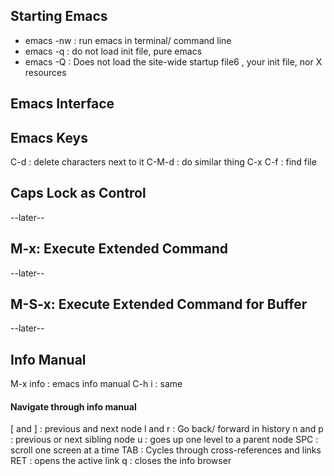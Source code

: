 ## Starting Emacs
* emacs -nw     : run emacs in terminal/ command line
* emacs -q      : do not load init file, pure emacs
* emacs -Q      : Does not load the site-wide startup file6 , your init file, nor X resources


## Emacs Interface


## Emacs Keys
C-d     : delete characters next to it
C-M-d   : do similar thing
C-x C-f : find file

## Caps Lock as Control
--later--

## M-x: Execute Extended Command
--later--

## M-S-x: Execute Extended Command for Buffer
--later--

## Info Manual
M-x info    : emacs info manual
C-h i       : same
#### Navigate through info manual
[ and ]     : previous and next node
l and r     : Go back/ forward in history
n and p     : previous or next sibling node
u           : goes up one level to a parent node
SPC         : scroll one screen at a time
TAB         : Cycles through cross-references and links
RET         : opens the active link
q           : closes the info browser

